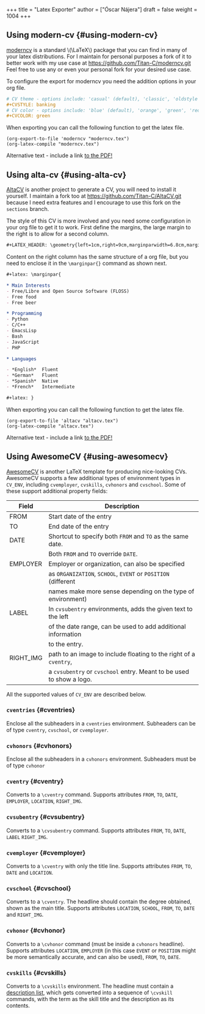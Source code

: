 +++
title = "Latex Exporter"
author = ["Óscar Nájera"]
draft = false
weight = 1004
+++

## Using modern-cv {#using-modern-cv}

[moderncv](https://www.ctan.org/tex-archive/macros/latex/contrib/moderncv) is a standard \\(\LaTeX\\) package that you can find in many of your
latex distributions. For I maintain for personal purposes a fork of it to
better work with my use case at <https://github.com/Titan-C/moderncv.git>
Feel free to use any or even your personal fork for your desired use case.

To configure the export for moderncv you need the addition options in your
org file.

```org
# CV theme - options include: 'casual' (default), 'classic', 'oldstyle' and 'banking'
#+CVSTYLE: banking
# CV color - options include: 'blue' (default), 'orange', 'green', 'red', 'purple', 'grey' and 'black'
#+CVCOLOR: green
```

When exporting you can call the following function to get the latex file.

```emacs-lisp
(org-export-to-file 'moderncv "moderncv.tex")
(org-latex-compile "moderncv.tex")
```

<object data="moderncv.org.pdf" type="application/pdf" width="100%" height="500px">
<p>Alternative text - include a link <a href="moderncv.org.pdf">to the PDF!</a></p>
</object>


## Using alta-cv {#using-alta-cv}

[AltaCV](https://github.com/liantze/AltaCV) is another project to generate a CV, you will need to install it
yourself. I maintain a fork too at <https://github.com/Titan-C/AltaCV.git>
because I need extra features and I encourage to use this fork on the
`sections` branch.

The style of this CV is more involved and you need some configuration in
your org file to get it to work. First define the margins, the large margin
to the right is to allow for a second column.

```org
#+LATEX_HEADER: \geometry{left=1cm,right=9cm,marginparwidth=6.8cm,marginparsep=1.2cm,top=1.25cm,bottom=1.25cm}
```

Content on the right column has the same structure of a org file, but you
need to enclose it in the `\marginpar{}` command as shown next.

```org
#+latex: \marginpar{
```

```org
* Main Interests
- Free/Libre and Open Source Software (FLOSS)
- Free food
- Free beer

* Programming
- Python
- C/C++
- EmacsLisp
- Bash
- JavaScript
- PHP

* Languages

- *English*  Fluent
- *German*   Fluent
- *Spanish*  Native
- *French*   Intermediate
```

```org
#+latex: }
```

When exporting you can call the following function to get the latex file.

```emacs-lisp
(org-export-to-file 'altacv "altacv.tex")
(org-latex-compile "altacv.tex")
```

<object data="altacv.org.pdf" type="application/pdf" width="100%" height="500px">
<p>Alternative text - include a link <a href="altacv.org.pdf">to the PDF!</a></p>
</object>


## Using AwesomeCV {#using-awesomecv}

[AwesomeCV](https://github.com/posquit0/Awesome-CV) is another LaTeX template for producing nice-looking
CVs. AwesomeCV supports a few additional types of environment types in
`CV_ENV`, including `cvemployer`, `cvskills`, `cvhonors` and `cvschool`. Some of
these support additional property fields:

<div class="ox-hugo-table table table-striped">
<div></div>

| Field      | Description                                                          |
|------------|----------------------------------------------------------------------|
| FROM       | Start date of the entry                                              |
| TO         | End date of the entry                                                |
| DATE       | Shortcut to specify both `FROM` and `TO` as the same date.           |
|            | Both `FROM` and `TO` override `DATE`.                                |
| EMPLOYER   | Employer or organization, can also be specified                      |
|            | as `ORGANIZATION`, `SCHOOL`, `EVENT` or `POSITION` (different        |
|            | names make more sense depending on the type of environment)          |
| LABEL      | In `cvsubentry` environments, adds the given text to the left        |
|            | of the date range, can be used to add additional information         |
|            | to the entry.                                                        |
| RIGHT\_IMG | path to an image to include floating to the right of a `cventry`,    |
|            | a `cvsubentry` or `cvschool` entry. Meant to be used to show a logo. |

</div>

All the supported values of `CV_ENV` are described below.


### `cventries` {#cventries}

Enclose all the subheaders in a `cventries` environment. Subheaders can
be of type `cventry`, `cvschool`, or `cvemployer`.


### `cvhonors` {#cvhonors}

Enclose all the subheaders in a `cvhonors` environment. Subheaders must
be of type `cvhonor`


### `cventry` {#cventry}

Converts to a `\cventry` command. Supports attributes `FROM`, `TO`, `DATE`,
`EMPLOYER`, `LOCATION`, `RIGHT_IMG`.


### `cvsubentry` {#cvsubentry}

Converts to a `\cvsubentry` command. Supports attributes `FROM`, `TO`, `DATE`,
`LABEL` `RIGHT_IMG`.


### `cvemployer` {#cvemployer}

Converts to a `\cventry` with only the title line. Supports attributes
`FROM`, `TO`, `DATE` and `LOCATION`.


### `cvschool` {#cvschool}

Converts to a `\cventry`. The headline should contain the degree
obtained, shown as the main title. Supports attributes `LOCATION`,
`SCHOOL`, `FROM`, `TO`, `DATE` and `RIGHT_IMG`.


### `cvhonor` {#cvhonor}

Converts to a `\cvhonor` command (must be inside a `cvhonors`
headline). Supports attributes `LOCATION`, `EMPLOYER` (in this case `EVENT`
or `POSITION` might be more semantically accurate, and can also be
used), `FROM`, `TO`, `DATE`.


### `cvskills` {#cvskills}

Converts to a `\cvskills` environment. The headline must contain a
[description list](https://orgmode.org/manual/Plain-lists.html), which gets converted into a sequence of `\cvskill`
commands, with the term as the skill title and the description as its
contents.
